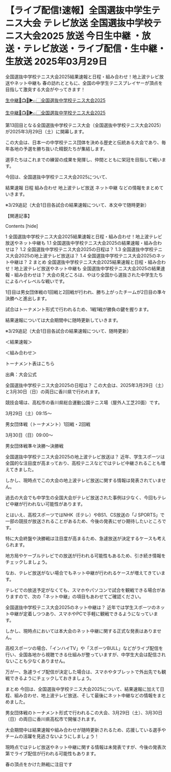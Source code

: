 # 【ライブ配信!速報】全国選抜中学生テニス大会 テレビ放送 全国選抜中学校テニス大会2025 放送 今日生中継 ・放送・テレビ放送・ライブ配信・生中継・生放送 2025年03月29日

全国選抜中学校テニス大会2025結果速報と日程・組み合わせ！地上波テレビ放送やネット中継も
春の訪れとともに、全国の中学生テニスプレイヤーが頂点を目指して激突する大会がやってきます！

[生中継🔴📺🎾▶👉🏻全国選抜中学校テニス大会2025 ](https://t.co/UYealfXh6M)

[生中継🔴📺🎾▶👉🏻全国選抜中学校テニス大会2025 ](https://t.co/UYealfXh6M)

第13回目となる全国選抜中学校テニス大会（全国選抜中学校テニス大会2025）が2025年3月29日（土）に開幕します。

この大会は、日本一の中学校テニス団体を決める歴史と伝統ある大会であり、毎年各地の予選を勝ち抜いた精鋭たちが集結します。

選手たちはこれまでの練習の成果を発揮し、仲間とともに栄冠を目指して戦います。

今回は、全国選抜中学校テニス大会2025について、

結果速報
日程
組み合わせ
地上波テレビ放送
ネット中継
などの情報をまとめていきます。

※3/29追記（大会1日目各試合の結果速報について、本文中で随時更新）

【関連記事】



Contents [hide]

1 全国選抜中学校テニス大会2025結果速報と日程・組み合わせ！地上波テレビ放送やネット中継も
1.1 全国選抜中学校テニス大会2025の結果速報・組み合わせは？
1.2 全国選抜中学校テニス大会2025の日程は？
1.3 全国選抜中学校テニス大会2025の地上波テレビ放送は？
1.4 全国選抜中学校テニス大会2025のネット中継は？
2 まとめ
全国選抜中学校テニス大会2025結果速報と日程・組み合わせ！地上波テレビ放送やネット中継も
全国選抜中学校テニス大会2025の結果速報・組み合わせは？
大会の見どころは、やはり全国から選抜された中学生たちによるハイレベルな戦いです。

1日目は男女団体戦の1回戦と2回戦が行われ、勝ち上がったチームが2日目の準々決勝へと進出します。

試合はトーナメント形式で行われるため、1戦1戦が勝負の鍵を握ります。

結果速報については大会期間中に随時更新していきます。

※3/29追記（大会1日目各試合の結果速報について、随時更新）

＜結果速報＞

＜組み合わせ＞

トーナメント表はこちら

出典：大会公式

 

全国選抜中学校テニス大会2025の日程は？
この大会は、2025年3月29日（土）と3月30日（日）の両日に香川県で行われます。

競技会場は、高松市の香川県総合運動公園テニス場（屋外人工芝20面）です。

3月29日（土）09:15～

男女団体戦（トーナメント）1回戦・2回戦

3月30日（日）09:00～

男女団体戦準々決勝～決勝戦

 

全国選抜中学校テニス大会2025の地上波テレビ放送は？
近年、学生スポーツは全国的な注目度が高まっており、高校テニスなどではテレビ中継されることも増えてきました。

しかし、現時点でこの大会の地上波テレビ放送に関する情報は発表されていません。

過去の大会でも中学生の全国大会がテレビ放送された事例は少なく、今回もテレビ中継が行われない可能性があります。

とはいえ、高校スポーツではNHK（Eテレ）やBS1、CS放送の「J SPORTS」で一部の競技が放送されることがあるため、今後の発表にぜひ期待したいところです。

特に大会終盤や決勝戦は注目度が高まるため、急遽放送が決定するケースも考えられます。

地方局やケーブルテレビでの放送が行われる可能性もあるため、引き続き情報をチェックしましょう。

なお、テレビ放送がない場合でもネット中継が行われるケースが増えてきています。

テレビでの放送予定がなくても、スマホやパソコンで試合を観戦できる場合がありますので、次の「ネット中継」の項目もあわせてご確認ください。

全国選抜中学校テニス大会2025のネット中継は？
近年では学生スポーツのネット中継が定着しつつあり、スマホやPCで手軽に観戦できるようになっています。

しかし、現時点においては本大会のネット中継に関する正式な発表はありません。

高校スポーツの場合、「インハイTV」や「スポーツBULL」などがライブ配信を行い、全国各地から視聴できる仕組みが整っていますが、中学生大会は配信されないことも少なくありません。

万が一、急遽ライブ配信が決定した場合は、スマホやタブレットで外出先でも観戦できるようにチェックしておきましょう。

まとめ
今回は、全国選抜中学校テニス大会2025について、結果速報に加えて日程、組み合わせ、地上波テレビ放送、そして最後にネット中継などの情報をまとめました。

男女団体戦のトーナメント形式で行われるこの大会、3月29日（土）、3月30日（日）の両日に香川県高松市で開催されます。

大会期間中は結果速報や組み合わせが随時更新されるため、応援している選手やチームの活躍を見逃さないようにしましょう！

現時点ではテレビ放送やネット中継に関する情報は未発表ですが、今後の発表次第でライブ配信が行われる可能性もあります。

春の頂点をかけた熱戦に注目です
